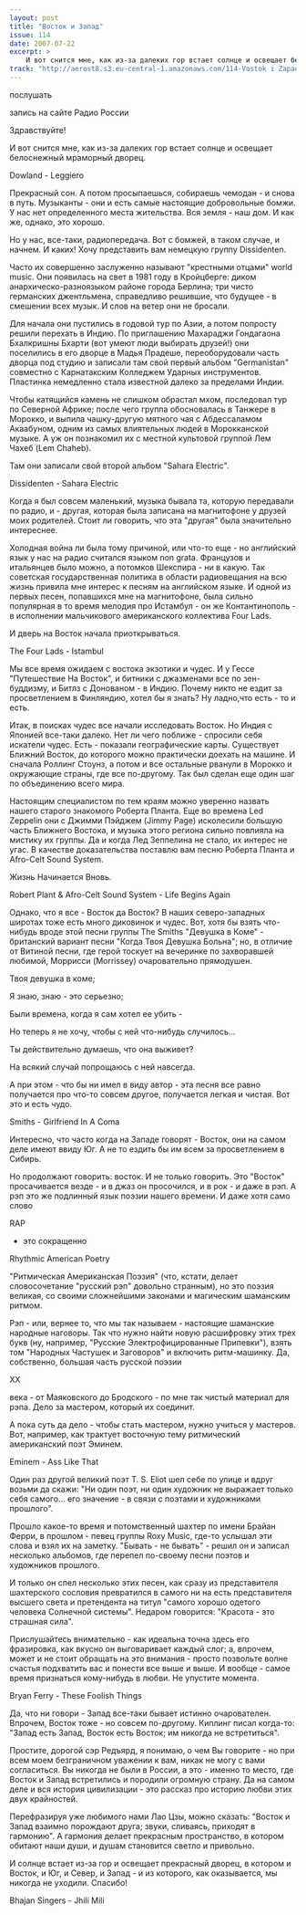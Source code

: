 ```yaml
---
layout: post
title: "Восток и Запад"
issue: 114
date: 2007-07-22
excerpt: >
    И вот снится мне, как из-за далеких гор встает солнце и освещает белоснежный мраморный дворец.
track: "http://aerost8.s3.eu-central-1.amazonaws.com/114-Vostok i Zapad.mp3"
---
```


послушать

запись на сайте Радио России

Здравствуйте!

И вот снится мне, как из-за далеких гор встает солнце и освещает белоснежный мраморный дворец.

Dowland - Leggiero

Прекрасный сон. А потом просыпаешься, собираешь чемодан - и снова в путь. Музыканты - они и есть самые настоящие добровольные бомжи. У нас нет определенного места жительства. Вся земля - наш дом. И как же, однако, это хорошо.

Но у нас, все-таки, радиопередача. Вот с бомжей, в таком случае, и начнем. И каких! Хочу представить вам немецкую группу Dissidenten.

Часто их совершенно заслуженно называют "крестными отцами" world music. Они появилась на свет в 1981 году в Кройцберге: диком анархическо-разноязыком районе города Берлина; три чисто германских джентльмена, справедливо решившие, что будущее - в смешении всех музык. И слов на ветер они не бросали.

Для начала они пустились в годовой тур по Азии, а потом попросту решили перехать в Индию. По приглашению Махараджи Гондагаона Бхалкришны Бхарти (вот умеют люди выбирать друзей!) они поселились в его дворце в Мадья Прадеше, переоборудовали часть дворца под студию и записали там свой первый альбом "Germanistan" совместно с Карнатакским Колледжем Ударных инструментов. Пластинка немедленно стала известной далеко за пределами Индии.

Чтобы катящийся камень не слишком обрастал мхом, последовал тур по Северной Африке; после чего группа обосновалась в Танжере в Морокко, и выпила чашку-другую мятного чая с Абдессаламом Акаабуном, одним из самых влиятельных людей в Морокканской музыке. А уж он познакомил их с местной культовой группой Лем Чахеб (Lem Chaheb).

Там они записали свой второй альбом "Sahara Electric".

Dissidenten - Sahara Electric

Когда я был совсем маленький, музыка бывала та, которую передавали по радио, и - другая, которая была записана на магнитофоне у друзей моих родителей. Стоит ли говорить, что эта "другая" была значительно интереснее.

Холодная война ли была тому причиной, или что-то еще - но английский язык у нас на радио считался языком non grata. Французов и итальянцев было можно, а потомков Шекспира - ни в какую. Так советская государственная политика в области радиовещания на всю жизнь привила мне интерес к песням на английском языке. И одной из первых песен, попавшихся мне на магнитофоне, была сильно популярная в то время мелодия про Истамбул - он же Контантинополь - в исполнении мальчикового американского коллектива Four Lads.

И дверь на Восток начала приоткрываться.

The Four Lads - Istambul

Мы все время ожидаем с востока экзотики и чудес. И у Гессе "Путешествие На Восток", и битники с джазменами все по зен-буддизму, и Битлз с Донованом - в Индию. Почему никто не ездит за просветлением в Финляндию, хотел бы я знать? Ну ладно,что есть - то и есть.

Итак, в поисках чудес все начали исследовать Восток. Но Индия с Японией все-таки далеко. Нет ли чего поближе - спросили себя искатели чудес. Есть - показали географические карты. Существует Ближний Восток, до которого можно практически доехать на машине. И сначала Роллинг Стоунз, а потом и все остальные рванули в Морокко и окружающие страны, где все по-другому. Так был сделан еще один шаг по объединению всего мира.

Настоящим специалистом по тем краям можно уверенно назвать нашего старого знакомого Роберта Планта. Еще во времена Led Zeppelin они с Джимми Пэйджем (Jimmy Page) исколесили большую часть Ближнего Востока, и музыка этого региона сильно повлияла на мистику их группы. Да и когда Лед Зеппелина не стало, их интерес не угас. В качестве доказательства поставлю вам песню Роберта Планта и Afro-Celt Sound System.

Жизнь Начинается Вновь.

Robert Plant & Afro-Celt Sound System - Life Begins Again

Однако, что я все - Восток да Восток? В наших северо-западных широтах тоже есть много диковинок и чудес. Вот, хотя бы взять что-нибудь вроде этой песни группы The Smiths "Девушка в Коме" - британский вариант песни "Когда Твоя Девушка Больна"; но, в отличие от Витиной песни, где герой тоскует на вечеринке по захворавшей любимой, Моррисси (Morrissey) очаровательно прямодушен.

Твоя девушка в коме;

Я знаю, знаю - это серьезно;

Были времена, когда я сам хотел ее убить -

Но теперь я не хочу, чтобы с ней что-нибудь случилось...

Ты действительно думаешь, что она выживет?

На всякий случай попрощаюсь с ней навсегда.

А при этом - что бы ни имел в виду автор - эта песня все равно получается про что-то совсем другое, получается легкая и чистая. Вот это и есть чудо.

Smiths - Girlfriend In A Coma

Интересно, что часто когда на Западе говорят - Восток, они на самом деле имеют ввиду Юг. А не то ездить бы им всем за просветлением в Сибирь.

Но продолжают говорить: восток. И не только говорить. Это "Восток" просачивается везде - и в джаз он просочился, и в рок - и даже в рэп. А рэп это же подлинный язык поэзии нашего времени. И даже хотя само слово

RAP

- это сокращенно

Rhythmic American Poetry

"Ритмическая Американская Поэзия" (что, кстати, делает словосочетание "русский рэп" довольно странным), но это поэзия великая, со своими сложнейшими законами и магическим шаманским ритмом.

Рэп - или, вернее то, что мы так называем - настоящие шаманские народные наговоры. Так что нужно найти новую расшифровку этих трех букв (ну, например, "Русские Электрофицированные Припевки"), взять том "Народных Частушек и Заговоров" и включить ритм-машинку. Да, собственно, большая часть русской поэзии

XX

века - от Маяковского до Бродского - по мне так чистый материал для рэпа. Дело за мастером, который их соединит.

А пока суть да дело - чтобы стать мастером, нужно учиться у мастеров. Вот, например, как трактует восточную тему ритмический американский поэт Эминем.

Eminem - Ass Like That

Один раз другой великий поэт T. S. Eliot шел себе по улице и вдруг возьми да скажи: "Ни один поэт, ни один художник не выражает только себя самого... его значение - в связи с поэтами и художниками прошлого".

Прошло какое-то время и потомственный шахтер по имени Брайан Ферри, в прошлом - певец группы Roxy Music, где-то услышал эти слова и взял их на заметку. "Бывать - не бывать" - решил он и записал несколько альбомов, где перепел по-своему песни поэтов и художников прошлого.

И только он спел несколько этих песен, как сразу из представителя шахтерского сословия превратился в самого ни на есть представителя высшего света и претендента на титул "самого хорошо одетого человека Солнечной системы". Недаром говорится: "Красота - это страшная сила".

Прислушайтесь внимательно - как идеальна точна здесь его фразировка, как вкусно он выговаривает каждый слог; а, впрочем, может и не стоит обращать на это внимания - просто позвольте волне счастья подхватить вас и понести все выше и выше. И вообще - самое время признаться кому-нибудь в любви. Не упустите момента.

Bryan Ferry - These Foolish Things

Да, что ни говори - Запад все-таки бывает истинно очарователен. Впрочем, Восток тоже - но совсем по-другому. Киплинг писал когда-то: "Запад есть Запад, Восток есть Восток; им никогда не встретиться".

Простите, дорогой сэр Редъярд, я понимаю, о чем Вы говорите - но при всем моем безграничном уважении к вам, никак не могу с вами согласиться. Вы никогда не были в России, а это - именно то место, где Восток и Запад встретились и породили огромную страну. Да на самом деле и вся история цивилизации - это рассказ про историю любви этих двух крайностей.

Перефразируя уже любимого нами Лао Цзы, можно сказать: "Восток и Запад взаимно порождают друга; звуки, сливаясь, приходят в гармонию". А гармония делает прекрасным пространство, в котором обитают наши души, и душам становится светло и привольно.

И солнце встает из-за гор и освещает прекрасный дворец, в котором и Восток, и Юг, и Север, и Запад - и из которого, как оказывается, мы никогда не уходили. Спасибо!

Bhajan Singers - Jhili Mili
